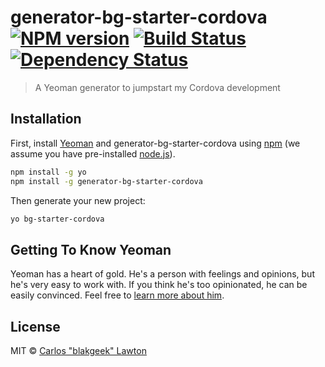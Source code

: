 # generator-bg-starter-cordova [![NPM version][npm-image]][npm-url] [![Build Status][travis-image]][travis-url] [![Dependency Status][daviddm-image]][daviddm-url]
> A Yeoman generator to jumpstart my Cordova development

## Installation

First, install [Yeoman](http://yeoman.io) and generator-bg-starter-cordova using [npm](https://www.npmjs.com/) (we assume you have pre-installed [node.js](https://nodejs.org/)).

```bash
npm install -g yo
npm install -g generator-bg-starter-cordova
```

Then generate your new project:

```bash
yo bg-starter-cordova
```

## Getting To Know Yeoman

Yeoman has a heart of gold. He&#39;s a person with feelings and opinions, but he&#39;s very easy to work with. If you think he&#39;s too opinionated, he can be easily convinced. Feel free to [learn more about him](http://yeoman.io/).

## License

MIT © [Carlos &#34;blakgeek&#34; Lawton]()


[npm-image]: https://badge.fury.io/js/generator-bg-starter-cordova.svg
[npm-url]: https://npmjs.org/package/generator-bg-starter-cordova
[travis-image]: https://travis-ci.org/blakgeek/generator-bg-starter-cordova.svg?branch=master
[travis-url]: https://travis-ci.org/blakgeek/generator-bg-starter-cordova
[daviddm-image]: https://david-dm.org/blakgeek/generator-bg-starter-cordova.svg?theme=shields.io
[daviddm-url]: https://david-dm.org/blakgeek/generator-bg-starter-cordova
